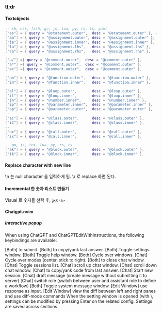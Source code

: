 ### tl;dr

#### Textobjects

  ```lua
  -- sh, css, fish, go, js, lua, py, rs, ts, yaml
  ["as"] = { query = "@statement.outer",  desc = "@statement.outer" }, -- override sentence (won't override if not supported)
  ["aa"] = { query = "@assignment.outer", desc = "@assignment.outer" },
  ["ia"] = { query = "@assignment.inner", desc = "@assignment.inner" },
  ["la"] = { query = "@assignment.lhs",   desc = "@assignment.lhs" },
  ["ra"] = { query = "@assignment.rhs",   desc = "@assignment.rhs" },

  ["a/"] ={ query = "@comment.outer",  desc = "@comment.outer" },
  ["a*"] ={ query = "@comment.outer",  desc = "@comment.outer" },
  ["ac"] ={ query = "@comment.outer",  desc = "@comment.outer" },

  ["am"] = { query = "@function.outer",   desc = "@function.outer" },
  ["im"] = { query = "@function.inner",   desc = "@function.inner" },

  ["al"] = { query = "@loop.outer",       desc = "@loop.outer" },
  ["il"] = { query = "@loop.inner",       desc = "@loop.inner" },
  ["in"] = { query = "@number.inner",     desc = "@number.inner" },
  ["ip"] = { query = "@parameter.inner",  desc = "@parameter.inner" },
  ["ap"] = { query = "@parameter.outer",  desc = "@parameter.outer" },
  --
  ["aC"] = { query = "@class.outer",      desc = "@class.outer" },
  ["iC"] = { query = "@class.inner",      desc = "@class.inner" },
  --
  ["ax"] = { query = "@call.outer",       desc = "@call.outer" },
  ["ix"] = { query = "@call.inner",       desc = "@call.inner" },

  -- go, js, tex, lua, py, rs, ts
  ["ak"] = { query = "@block.outer",      desc = "@block.outer" },
  ["ik"] = { query = "@block.inner",      desc = "@block.inner" },
  ```

#### Replace character with new line

\n 는 null character 을 입력하게 됨. \r 로 replace 하면 된다.

#### Incremental 한 숫자 리스트 만들기

Visual 로 숫자들 선택 후, `g<C-a>`

#### Chatgpt.nvim

##### Interactive popup

When using ChatGPT and ChatGPTEditWithInstructions, the following keybindings are available:

<C-Enter> [Both] to submit.
<C-y> [Both] to copy/yank last answer.
<C-o> [Both] Toggle settings window.
<C-h> [Both] Toggle help window.
<Tab> [Both] Cycle over windows.
<C-f> [Chat] Cycle over modes (center, stick to right).
<C-c> [Both] to close chat window.
<C-p> [Chat] Toggle sessions list.
<C-u> [Chat] scroll up chat window.
<C-d> [Chat] scroll down chat window.
<C-k> [Chat] to copy/yank code from last answer.
<C-n> [Chat] Start new session.
<C-r> [Chat] draft message (create message without submitting it to server)
<C-r> [Chat] switch role (switch between user and assistant role to define a workflow)
<C-s> [Both] Toggle system message window.
<C-i> [Edit Window] use response as input.
<C-d> [Edit Window] view the diff between left and right panes and use diff-mode commands
When the setting window is opened (with <C-o>), settings can be modified by pressing Enter on the related config. Settings are saved across sections
